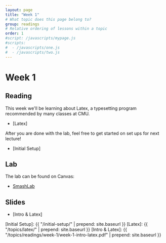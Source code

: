 ```yaml
---
layout: page
title: "Week 1"
# What topic does this page belong to?
group: readings
# Relative ordering of lessons within a topic
order: 1
#script: /javascripts/mypage.js
#scripts:
#  - /javascripts/one.js
#  - /javascripts/two.js
---
```


# Week 1

## Reading

This week we'll be learning about Latex, a typesetting program recommended by
many classes at CMU. 

- [Latex]

After you are done with the lab, feel free to get started on set ups for next lecture!

- [Initial Setup]

## Lab

The lab can be found on Canvas:

- [SmashLab](https://canvas.cmu.edu/courses/30570/files)

## Slides

- [Intro & Latex]

[Initial Setup]: {{ "/initial-setup/" | prepend: site.baseurl }}
[Latex]: {{ "/topics/latex/"   | prepend: site.baseurl }}
[Intro & Latex]: {{ "/topics/readings/week-1/week-1-intro-latex.pdf" | prepend: site.baseurl }}
